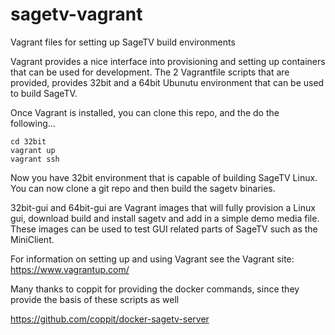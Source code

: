# sagetv-vagrant
Vagrant files for setting up SageTV build environments

Vagrant provides a nice interface into provisioning and setting up containers that can be used for development.  The 2 Vagrantfile scripts that are provided, provides 32bit and a 64bit Ubunutu environment that can be used to build SageTV.

Once Vagrant is installed, you can clone this repo, and the do the following...

```
cd 32bit
vagrant up
vagrant ssh
```

Now you have 32bit environment that is capable of building SageTV Linux.  You can now clone a git repo and then build the sagetv binaries.

32bit-gui and 64bit-gui are Vagrant images that will fully provision a Linux gui, download build and install sagetv and add in a simple demo media file.  These images can be used to test GUI related parts of SageTV such as the MiniClient.

For information on setting up and using Vagrant see the Vagrant site: https://www.vagrantup.com/

Many thanks to coppit for providing the docker commands, since they provide the basis of these scripts as well

https://github.com/coppit/docker-sagetv-server


